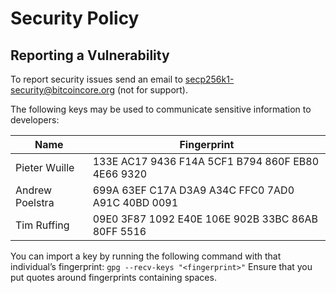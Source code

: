 # Security Policy

## Reporting a Vulnerability

To report security issues send an email to secp256k1-security@bitcoincore.org (not for support).

The following keys may be used to communicate sensitive information to developers:

| Name            | Fingerprint                                        |
|-----------------|----------------------------------------------------|
| Pieter Wuille   | 133E AC17 9436 F14A 5CF1  B794 860F EB80 4E66 9320 |
| Andrew Poelstra | 699A 63EF C17A D3A9 A34C  FFC0 7AD0 A91C 40BD 0091 |
| Tim Ruffing     | 09E0 3F87 1092 E40E 106E  902B 33BC 86AB 80FF 5516 |

You can import a key by running the following command with that individual’s
fingerprint: `gpg --recv-keys "<fingerprint>"` Ensure that you put quotes around fingerprints containing spaces.
